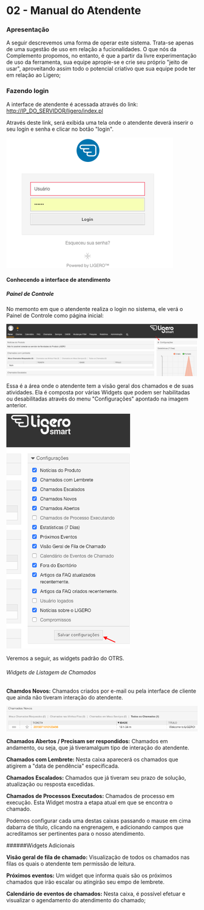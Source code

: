 # 02 - Manual do Atendente 

### Apresentação

A seguir descrevemos uma forma de operar este sistema. Trata-se apenas de uma sugestão de uso em relação a fucionalidades. O que nós da Complemento propomos, no entanto, é que a partir da livre experimentação de uso da ferramenta, sua equipe apropie-se e crie seu próprio "jeito de usar", aproveitando assim todo o potencial criativo que sua equipe pode ter em relação ao Ligero;

### Fazendo login

A interface de atendente é acessada através do link:    [http://IP_DO_SERVIDOR/ligero/index.pl](http://IP_DO_SERVIDOR/ligero/index.pl)

Através deste link, será exibida uma tela onde o atendente deverá inserir o seu login e senha e clicar no botão "login".

![Screenshot](img/imglogin.png)

#### Conhecendo a interface de atendimento

##### Painel de Controle 

No memonto em que o atendente realiza o login no sistema, ele verá o Painel de Controle como página inicial:

![Screenshot](img/imgpginicial.png)

Essa é a área onde o atendente tem a visão geral dos chamados e de suas atividades. Ela é composta por várias Widgets que podem ser habilitadas ou desabilitadas através do menu "Configurações" apontado na imagem anterior.

![Screenshot](img/imgconfg.png)

Veremos a seguir, as widgets padrão do OTRS.

###### Widgets de Listagem de Chamados 
__Chamdos Novos:__ Chamados criados por e-mail ou pela interface de cliente que ainda não tiveram interação do atendente.

![Screenshot](img/imgchamadosnovos.png)

__Chamados Abertos / Precisam ser respondidos:__ Chamados em andamento, ou seja, que já tiveramalgum tipo de interação do atendente.

__Chamados com Lembrete:__ Nesta caixa aparecerá os chamados que atigirem a "data de pendência" especificada.

__Chamados Escalados:__ Chamados que já tiveram seu prazo de solução, atualização ou resposta excedidas.

__Chamados de Processos Executados:__ Chamados de processo em execução. Esta Widget mostra a etapa atual em que se encontra o chamado.

Podemos configurar cada uma destas caixas passando o mause em cima dabarra de título, clicando na engrenagem, e adicionando campos que acreditamos ser pertinentes para o nosso atendimento.

######Widgets Adicionais 

__Visão geral de fila de chamado:__ Visualização de todos os chamados nas filas os quais o atendente tem permissão de leitura.

__Próximos eventos:__ Um widget que informa quais são os próximos chamados que irão escalar ou atingirão seu empo de lembrete.

__Calendário de eventos de chamados:__ Nesta caixa, é possível efetuar e visualizar o agendamento do atendimento do chamado;
